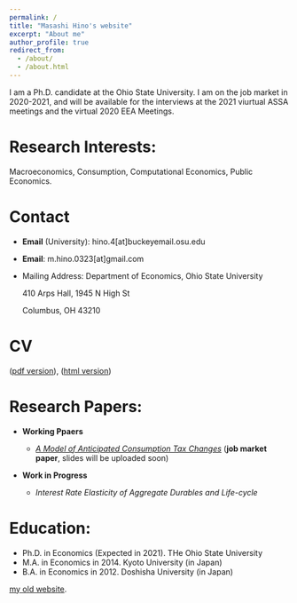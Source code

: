 ```yaml
---
permalink: /
title: "Masashi Hino's website"
excerpt: "About me"
author_profile: true
redirect_from: 
  - /about/
  - /about.html
---
```

I am a Ph.D. candidate at the Ohio State University. I am on the job market in 2020-2021, and will be available for the interviews at the 2021 viurtual ASSA meetings and the virtual 2020 EEA Meetings.



Research Interests:
======
Macroeconomics, Consumption, Computational Economics, Public Economics.

Contact
======
* **Email** (University): hino.4[at]buckeyemail.osu.edu

* **Email**: m.hino.0323[at]gmail.com

* Mailing Address: Department of Economics, Ohio State University

  410 Arps Hall, 1945 N High St

  Columbus, OH 43210

CV
======
([pdf version](https://masashihino.github.io/files/Hino_CV.pdf)), ([html version](https://masashihino.github.io/cv/))

Research Papers:
======
* **Working Ppaers**

  * *[A Model of Anticipated Consumption Tax Changes](https://masashihino.github.io/files/Hino_CT_Irr_paper_2020October.pdf)* (**job market paper**, slides will be uploaded soon)
* **Work in Progress**
  * *Interest Rate Elasticity of Aggregate Durables and Life-cycle*

Education:
======
* Ph.D. in Economics (Expected in 2021). THe Ohio State University
* M.A. in Economics in 2014. Kyoto University (in Japan)
* B.A. in Economics in 2012. Doshisha University (in Japan)

[my old website](https://sites.google.com/view/masashi-hino).
